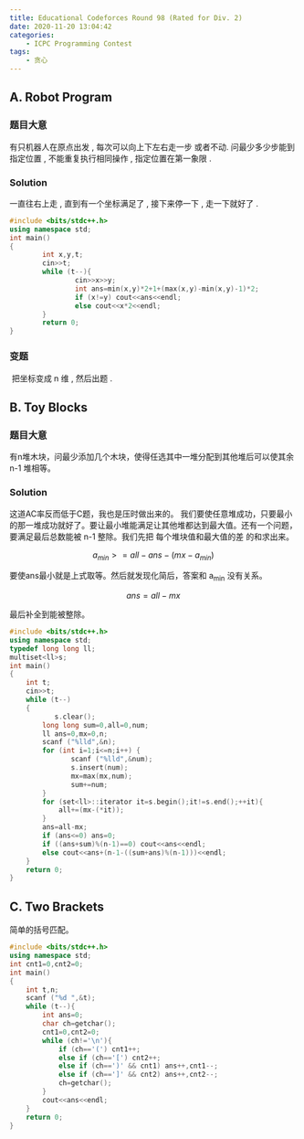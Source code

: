 ```yaml
---
title: Educational Codeforces Round 98 (Rated for Div. 2)
date: 2020-11-20 13:04:42
categories: 
	- ICPC Programming Contest
tags:
	- 贪心
---
```


## A. Robot Program

### 题目大意

有只机器人在原点出发 , 每次可以向上下左右走一步 或者不动. 问最少多少步能到指定位置 , 不能重复执行相同操作 , 指定位置在第一象限 . 

### Solution

一直往右上走 , 直到有一个坐标满足了 , 接下来停一下 , 走一下就好了 .

```cpp
#include <bits/stdc++.h>
using namespace std;
int main()
{
        int x,y,t;
        cin>>t;
        while (t--){
                cin>>x>>y;
                int ans=min(x,y)*2+1+(max(x,y)-min(x,y)-1)*2;
                if (x!=y) cout<<ans<<endl;
                else cout<<x*2<<endl;
        }
        return 0;
}
```

### 变题

​	把坐标变成 n 维 , 然后出题 .

## B. Toy Blocks

### 	题目大意
​	有n堆木块，问最少添加几个木块，使得任选其中一堆分配到其他堆后可以使其余 n-1 堆相等。

### Solution
这道AC率反而低于C题，我也是压时做出来的。
我们要使任意堆成功，只要最小的那一堆成功就好了。要让最小堆能满足让其他堆都达到最大值。还有一个问题，要满足最后总数能被 n-1 整除。我们先把 每个堆块值和最大值的差 的和求出来。

$$
	a_{min}>=all-ans-(mx-a_{min}) 
$$

要使ans最小就是上式取等。然后就发现化简后，答案和 a<sub>min</sub> 没有关系。


$$
	ans=all-mx
$$


最后补全到能被整除。

```cpp
#include <bits/stdc++.h>
using namespace std;
typedef long long ll;
multiset<ll>s;
int main()
{
    int t;
    cin>>t;
    while (t--)
    {
	       s.clear();
        long long sum=0,all=0,num;
        ll ans=0,mx=0,n;
        scanf ("%lld",&n);
        for (int i=1;i<=n;i++) {
	           scanf ("%lld",&num);
	           s.insert(num);
	           mx=max(mx,num);
	           sum+=num;
        }
        for (set<ll>::iterator it=s.begin();it!=s.end();++it){
            all+=(mx-(*it));
        }
        ans=all-mx;
        if (ans<=0) ans=0;
        if ((ans+sum)%(n-1)==0) cout<<ans<<endl;
        else cout<<ans+(n-1-((sum+ans)%(n-1)))<<endl;
    }
    return 0;
}
```
## C. Two Brackets
简单的括号匹配。

```cpp
#include <bits/stdc++.h>
using namespace std;
int cnt1=0,cnt2=0;
int main()
{
    int t,n;
    scanf ("%d ",&t);
    while (t--){
        int ans=0;
        char ch=getchar();
        cnt1=0,cnt2=0;
        while (ch!='\n'){
            if (ch=='(') cnt1++;
            else if (ch=='[') cnt2++;
            else if (ch==')' && cnt1) ans++,cnt1--;
            else if (ch==']' && cnt2) ans++,cnt2--;  
            ch=getchar();
        }
        cout<<ans<<endl;
    }
    return 0;
}
```